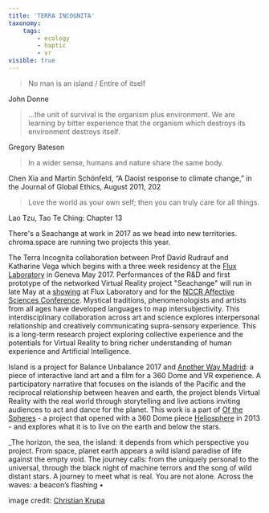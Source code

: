 ```yaml
---
title: 'TERRA INCOGNITA'
taxonomy:
    tags:
        - ecology
        - haptic
        - vr
visible: true
---
```


> No man is an island / Entire of itself

John Donne

> ...the unit of survival is the organism plus environment. We are learning by bitter experience that the organism which destroys its environment destroys itself.

Gregory Bateson

> In a wider sense, humans and nature share the same body. 

Chen Xia and Martin Schönfeld, “A Daoist response to climate change,” in the Journal of Global Ethics, August 2011, 202

> Love the world as your own self; then you can truly care for all things.

Lao Tzu, Tao Te Ching: Chapter 13

There's a Seachange at work in 2017 as we head into new territories. chroma.space are running two projects this year.

The Terra Incognita collaboration between Prof David Rudrauf and Katharine Vega which begins with a three week residency at the [Flux Laboratory](http://www.fluxlaboratory.com/en/programme/2553) in Geneva May 2017. Performances of the R&D and first prototype of the networked Virtual Reality project "Seachange" will run in late May at a [showing](http://www.fluxlaboratory.com/en/programme/2552) at Flux Laboratory and for the [NCCR Affective Sciences Conference](http://www.affective-sciences.org/cisa2017/). Mystical traditions, phenomenologists and artists from all ages have developed languages to map intersubjectivity. This interdisciplinary collaboration across art and science explores interpersonal relationship and creatively communicating supra-sensory experience. This is a long-term research project exploring collective experience and the potentials for Virtual Reality to bring richer understanding of human experience and Artificial Intelligence.  

Island is a project for Balance Unbalance 2017 and [Another Way Madrid](http://www.anotherwayff.com/):  a piece of interactive land art and a film for a 360 Dome and VR experience. A participatory narrative that focuses on the islands of the Pacific and the reciprocal relationship between heaven and earth, the project blends Virtual Reality with the real world through storytelling and live actions inviting audiences to act and dance for the planet. This work is a part of [Of the Spheres](http://ofthespheres.com/) - a project that opened with a 360 Dome piece [Heliosphere](https://www.youtube.com/watch?v=ioz1qY2JzVo) in 2013 - and explores  what it is to live on the earth and below the stars.


_The horizon, the sea, the island: it depends from which perspective you project. 
From space, planet earth appears a wild island paradise of life against the empty void. 
The journey calls: from the uniquely personal to the universal, through the black night of machine terrors and the song of wild distant stars. 
A journey to meet what is real. 
You are not alone. 
Across the waves: a beacon’s flashing •

image credit: [Christian Krupa](https://vimeo.com/127835459)
